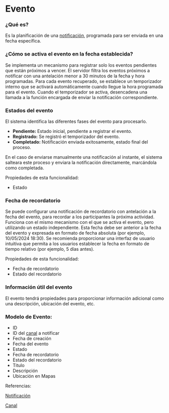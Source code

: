 # Evento

### **¿Qué es?**

Es la planificación de una [notificación](Notificacion.md), programada para ser enviada en una fecha específica.

### ¿Cómo se activa el evento en la fecha establecida?

Se implementa un mecanismo para registrar solo los eventos pendientes que están próximos a vencer.
El servidor filtra los eventos próximos a notificar con una antelación menor a 30 minutos de la fecha y hora programadas.
Para cada evento recuperado, se establece un temporizador interno que se activará automáticamente cuando llegue la hora programada para el evento.
Cuando el temporizador se activa, desencadena una llamada a la función encargada de enviar la notificación correspondiente.

### **Estados del evento**

El sistema identifica las diferentes fases del evento para procesarlo.

- **Pendiente:** Estado inicial, pendiente a registrar el evento.
- **Registrado:** Se registró el temporizador del evento.
- **Completado:** Notificación enviada exitosamente, estado final del proceso.

En el caso de enviarse manualmente una notificación al instante, el sistema salteara este proceso y enviara la notificación directamente, marcándola como completada.

Propiedades de esta funcionalidad:

- Estado

### Fecha de recordatorio

Se puede configurar una notificación de recordatorio con antelación a la fecha del evento, para recordar a los participantes la próxima actividad.
Funciona con el mismo mecanismo con el que se activa el evento, pero utilizando un estado independiente.
Esta fecha debe ser anterior a la fecha del evento y expresada en formato de fecha absoluta (por ejemplo, 10/05/2024 18:30).
Se recomienda proporcionar una interfaz de usuario intuitiva que permita a los usuarios establecer la fecha en formato de tiempo relativo (por ejemplo, 5 días antes).

Propiedades de esta funcionalidad:

- Fecha de recordatorio
- Estado del recordatorio

### Información útil del evento

El evento tendrá propiedades para proporcionar información adicional como una descripción, ubicación del evento, etc.

### Modelo de Evento:

- ID
- ID del [canal](Canal.md) a notificar
- Fecha de creación
- Fecha del evento
- Estado
- Fecha de recordatorio
- Estado del recordatorio
- Titulo
- Descripción
- Ubicación en Mapas

Referencias:

[Notificación](Notificacion.md) 

[Canal](Canal.md)